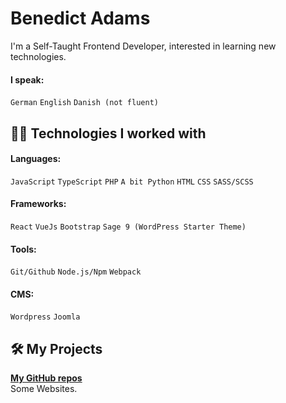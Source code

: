 # Benedict Adams

I'm a Self-Taught Frontend Developer, interested in learning new technologies.
#### I speak:
`German` `English` `Danish (not fluent)`

## :man_technologist: Technologies I worked with
#### Languages:
`JavaScript` `TypeScript` `PHP` `A bit Python` `HTML` `CSS` `SASS/SCSS`
#### Frameworks:
`React` `VueJs` `Bootstrap` `Sage 9 (WordPress Starter Theme)`
#### Tools:
`Git/Github` `Node.js/Npm` `Webpack`
#### CMS:
`Wordpress` `Joomla`

## :hammer_and_wrench: My Projects
**[My GitHub repos](https://github.com/benada002?tab=repositories)**<br/>
Some Websites.
